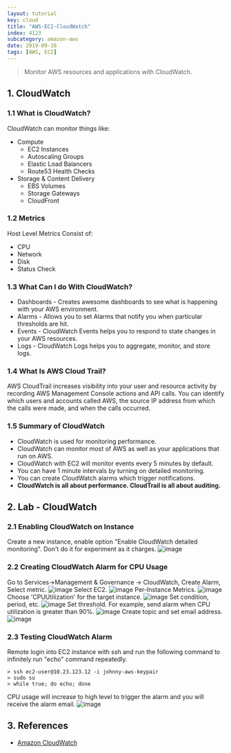 ```yaml
---
layout: tutorial
key: cloud
title: "AWS-EC2-CloudWatch"
index: 4123
subcategory: amazon-aws
date: 2019-09-16
tags: [AWS, EC2]
---
```


> Monitor AWS resources and applications with CloudWatch.

## 1. CloudWatch
### 1.1 What is CloudWatch?
CloudWatch can monitor things like:
* Compute
  - EC2 Instances
  - Autoscaling Groups
  - Elastic Load Balancers
  - Route53 Health Checks
* Storage & Content Delivery
  - EBS Volumes
  - Storage Gateways
  - CloudFront

### 1.2 Metrics
Host Level Metrics Consist of:
* CPU
* Network
* Disk
* Status Check

### 1.3 What Can I do With CloudWatch?
* Dashboards - Creates awesome dashboards to see what is happening with your AWS environment.
* Alarms - Allows you to set Alarms that notify you when particular thresholds are hit.
* Events - CloudWatch Events helps you to respond to state changes in your AWS resources.
* Logs - CloudWatch Logs helps you to aggregate, monitor, and store logs.

### 1.4 What Is AWS Cloud Trail?
AWS CloudTrail increases visibility into your user and resource activity by recording AWS Management Console actions and API calls. You can identify which users and accounts called AWS, the source IP address from which the calls were made, and when the calls occurred.

### 1.5 Summary of CloudWatch
* CloudWatch is used for monitoring performance.
* CloudWatch can monitor most of AWS as well as your applications that run on AWS.
* CloudWatch with EC2 will monitor events every 5 minutes by default.
* You can have 1 minute intervals by turning on detailed monitoring.
* You can create CloudWatch alarms which trigger notifications.
* **CloudWatch is all about performance. CloudTrail is all about auditing.**

## 2. Lab - CloudWatch
### 2.1 Enabling CloudWatch on Instance
Create a new instance, enable option "Enable CloudWatch detailed monitoring". Don't do it for experiment as it charges.
![image](/assets/images/cloud/4106/4-10-ec2-create-instance-with-cloudwatch.png)
### 2.2 Creating CloudWatch Alarm for CPU Usage
Go to Services->Management & Governance -> CloudWatch, Create Alarm, Select metric.
![image](/assets/images/cloud/4106/4-10-ec2-cloudwatch-create-alarm-1.png)
Select EC2.
![image](/assets/images/cloud/4106/4-10-ec2-cloudwatch-create-alarm-2.png)
Per-Instance Metrics.
![image](/assets/images/cloud/4106/4-10-ec2-cloudwatch-create-alarm-3.png)
Choose 'CPUUtilization' for the target instance.
![image](/assets/images/cloud/4106/4-10-ec2-cloudwatch-create-alarm-4.png)
Set condition, period, etc.
![image](/assets/images/cloud/4106/4-10-ec2-cloudwatch-create-alarm-5.png)
Set threshold. For example, send alarm when CPU utilization is greater than 90%.
![image](/assets/images/cloud/4106/4-10-ec2-cloudwatch-create-alarm-6.png)
Create topic and set email address.
![image](/assets/images/cloud/4106/4-10-ec2-cloudwatch-create-alarm-7.png)
### 2.3 Testing CloudWatch Alarm
Remote login into EC2 instance with ssh and run the following command to infinitely run "echo" command repeatedly.
```raw
> ssh ec2-user@10.23.123.12 -i johnny-aws-keypair
> sudo su
> while true; do echo; done
```
CPU usage will increase to high level to trigger the alarm and you will receive the alarm email.
![image](/assets/images/cloud/4106/4-10-ec2-cloudwatch-create-alarm-8.png)

## 3. References
* [Amazon CloudWatch](https://aws.amazon.com/cloudwatch/)
